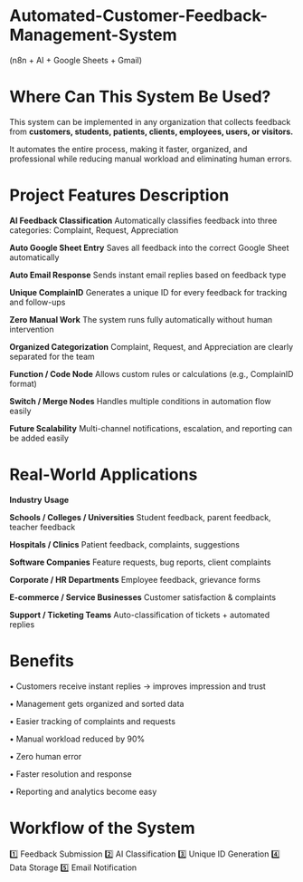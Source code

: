 # Automated-Customer-Feedback-Management-System
(n8n + AI + Google Sheets + Gmail)

# Where Can This System Be Used? 
This system can be implemented in any organization that collects feedback from **customers, students, patients, clients, employees, users, or visitors.**

It automates the entire process, making it faster, organized, and professional while reducing manual workload and eliminating human errors.

# Project Features Description
**AI Feedback Classification**   Automatically classifies feedback into three categories: Complaint, Request, Appreciation

**Auto Google Sheet Entry**	     Saves all feedback into the correct Google Sheet automatically

**Auto Email Response**	         Sends instant email replies based on feedback type

**Unique ComplainID**	           Generates a unique ID for every feedback for tracking and follow-ups

**Zero Manual Work**	           The system runs fully automatically without human intervention

**Organized Categorization**	   Complaint, Request, and Appreciation are clearly separated for the team

**Function / Code Node**	       Allows custom rules or calculations (e.g., ComplainID format)

**Switch / Merge Nodes**	       Handles multiple conditions in automation flow easily

**Future Scalability**	         Multi-channel notifications, escalation, and reporting can be added easily

# Real-World Applications

**Industry**	                             **Usage**

**Schools / Colleges / Universities**	      Student feedback, parent feedback, teacher feedback

**Hospitals / Clinics**	                    Patient feedback, complaints, suggestions

**Software Companies**	                    Feature requests, bug reports, client complaints

**Corporate / HR Departments**	            Employee feedback, grievance forms

**E-commerce / Service Businesses**	        Customer satisfaction & complaints

**Support / Ticketing Teams**	              Auto-classification of tickets + automated replies

# Benefits
•	Customers receive instant replies → improves impression and trust

•	Management gets organized and sorted data

•	Easier tracking of complaints and requests

•	Manual workload reduced by 90%

•	Zero human error

•	Faster resolution and response

•	Reporting and analytics become easy

# Workflow of the System
1️⃣ Feedback Submission
2️⃣ AI Classification
3️⃣ Unique ID Generation
4️⃣ Data Storage
5️⃣ Email Notification



